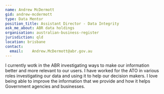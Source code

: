 ```yaml
---
name: Andrew McDermott
gid: andrew-mcdermott
type: Data Mentor
position_title: Assistant Director - Data Integrity
ask_me_about: ABR data holdings
organisation: australian-business-register
jurisdiction: qld
location: brisbane
contact:
  email: 	Andrew.McDermott@abr.gov.au
---
```


I currently wotk in the ABR investigating ways to make our information better and more relevant to our users. I have worked for the ATO in various roles investigating our data and using it to help our decision makers. I love being able to improve the information that we provide and how it helps Government agencies and businesses.